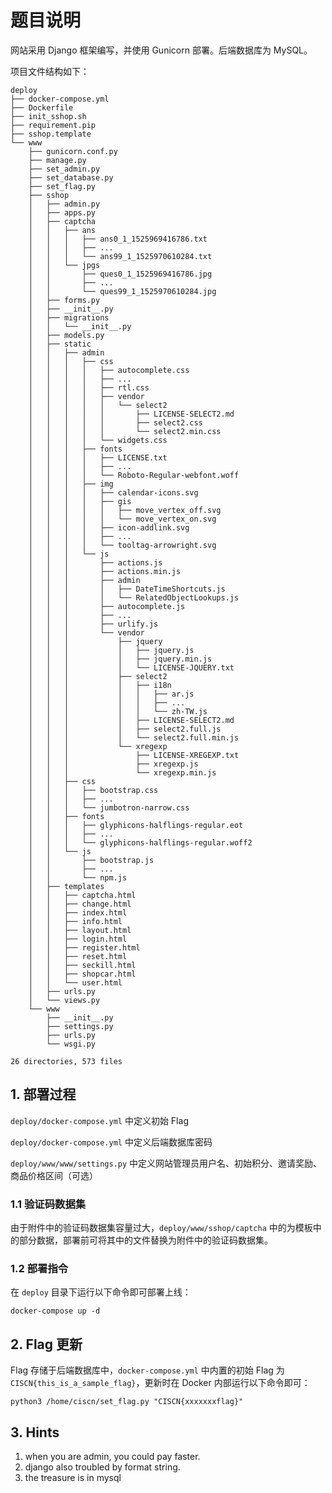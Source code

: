 # 题目说明

网站采用 Django 框架编写，并使用 Gunicorn 部署。后端数据库为 MySQL。

项目文件结构如下：

```
deploy
├── docker-compose.yml
├── Dockerfile
├── init_sshop.sh
├── requirement.pip
├── sshop.template
└── www
    ├── gunicorn.conf.py
    ├── manage.py
    ├── set_admin.py
    ├── set_database.py
    ├── set_flag.py
    ├── sshop
    │   ├── admin.py
    │   ├── apps.py
    │   ├── captcha
    │   │   ├── ans
    │   │   │   ├── ans0_1_1525969416786.txt
    │   │   │   ├── ...
    │   │   │   └── ans99_1_1525970610284.txt
    │   │   └── jpgs
    │   │       ├── ques0_1_1525969416786.jpg
    │   │       ├── ...
    │   │       └── ques99_1_1525970610284.jpg
    │   ├── forms.py
    │   ├── __init__.py
    │   ├── migrations
    │   │   └── __init__.py
    │   ├── models.py
    │   ├── static
    │   │   ├── admin
    │   │   │   ├── css
    │   │   │   │   ├── autocomplete.css
    │   │   │   │   ├── ...
    │   │   │   │   ├── rtl.css
    │   │   │   │   ├── vendor
    │   │   │   │   │   └── select2
    │   │   │   │   │       ├── LICENSE-SELECT2.md
    │   │   │   │   │       ├── select2.css
    │   │   │   │   │       └── select2.min.css
    │   │   │   │   └── widgets.css
    │   │   │   ├── fonts
    │   │   │   │   ├── LICENSE.txt
    │   │   │   │   ├── ...
    │   │   │   │   └── Roboto-Regular-webfont.woff
    │   │   │   ├── img
    │   │   │   │   ├── calendar-icons.svg
    │   │   │   │   ├── gis
    │   │   │   │   │   ├── move_vertex_off.svg
    │   │   │   │   │   └── move_vertex_on.svg
    │   │   │   │   ├── icon-addlink.svg
    │   │   │   │   ├── ...
    │   │   │   │   └── tooltag-arrowright.svg
    │   │   │   └── js
    │   │   │       ├── actions.js
    │   │   │       ├── actions.min.js
    │   │   │       ├── admin
    │   │   │       │   ├── DateTimeShortcuts.js
    │   │   │       │   └── RelatedObjectLookups.js
    │   │   │       ├── autocomplete.js
    │   │   │       ├── ...
    │   │   │       ├── urlify.js
    │   │   │       └── vendor
    │   │   │           ├── jquery
    │   │   │           │   ├── jquery.js
    │   │   │           │   ├── jquery.min.js
    │   │   │           │   └── LICENSE-JQUERY.txt
    │   │   │           ├── select2
    │   │   │           │   ├── i18n
    │   │   │           │   │   ├── ar.js
    │   │   │           │   │   ├── ...
    │   │   │           │   │   └── zh-TW.js
    │   │   │           │   ├── LICENSE-SELECT2.md
    │   │   │           │   ├── select2.full.js
    │   │   │           │   └── select2.full.min.js
    │   │   │           └── xregexp
    │   │   │               ├── LICENSE-XREGEXP.txt
    │   │   │               ├── xregexp.js
    │   │   │               └── xregexp.min.js
    │   │   ├── css
    │   │   │   ├── bootstrap.css
    │   │   │   ├── ...
    │   │   │   └── jumbotron-narrow.css
    │   │   ├── fonts
    │   │   │   ├── glyphicons-halflings-regular.eot
    │   │   │   ├── ...
    │   │   │   └── glyphicons-halflings-regular.woff2
    │   │   └── js
    │   │       ├── bootstrap.js
    │   │       ├── ...
    │   │       └── npm.js
    │   ├── templates
    │   │   ├── captcha.html
    │   │   ├── change.html
    │   │   ├── index.html
    │   │   ├── info.html
    │   │   ├── layout.html
    │   │   ├── login.html
    │   │   ├── register.html
    │   │   ├── reset.html
    │   │   ├── seckill.html
    │   │   ├── shopcar.html
    │   │   └── user.html
    │   ├── urls.py
    │   └── views.py
    └── www
        ├── __init__.py
        ├── settings.py
        ├── urls.py
        └── wsgi.py

26 directories, 573 files
```

## 1. 部署过程

`deploy/docker-compose.yml` 中定义初始 Flag

`deploy/docker-compose.yml` 中定义后端数据库密码

`deploy/www/www/settings.py` 中定义网站管理员用户名、初始积分、邀请奖励、商品价格区间（可选）

### 1.1 验证码数据集

由于附件中的验证码数据集容量过大，`deploy/www/sshop/captcha` 中的为模板中的部分数据，部署前可将其中的文件替换为附件中的验证码数据集。

### 1.2 部署指令

在 `deploy` 目录下运行以下命令即可部署上线：

```
docker-compose up -d
```

## 2. Flag 更新

Flag 存储于后端数据库中，`docker-compose.yml` 中内置的初始 Flag 为 `CISCN{this_is_a_sample_flag}`，更新时在 Docker 内部运行以下命令即可：

```
python3 /home/ciscn/set_flag.py "CISCN{xxxxxxxflag}"
```

## 3. Hints

1. when you are admin, you could pay faster.
2. django also troubled by format string.
3. the treasure is in mysql
